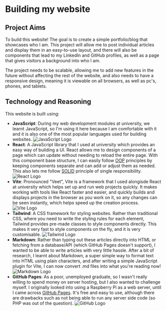 # Building my website

## Project Aims
To build this website! The goal is to create a simple portfolio/blog that showcases who I am. This project will allow me to post individual articles and display them in an easy-to-use layout, and there will also be components that lead to my LinkedIn and GitHub profiles, as well as a page that gives visitors a background into who I am.

The project needs to be scalable, allowing me to add new features in the future without affecting the rest of the website, and also needs to have a responsive design, meaning it is viewable on all browsers, as well as pc's, phones, and tablets.

## Technology and Reasoning
This website is built using:
- **JavaScript**:
During my web development modules at university, we learnt JavaScript, so I'm using it here because I am comfortable with it and it is also one of the most popular languages used for building websites.
![JavaScript Logo](https://static.vecteezy.com/system/resources/previews/027/127/463/non_2x/javascript-logo-javascript-icon-transparent-free-png.png)
- **React**:
A JavaScript library that I used at university which provides an easy way of building a UI. React allows me to design components of a page which can update without needing to reload the entire page. With this component base structure, I can easily follow [OOP](https://en.wikipedia.org/wiki/Object-oriented_programming) principles by keeping components separate and can add or adjust them as needed. This also lets me follow [SOLID](https://en.wikipedia.org/wiki/SOLID) principle of single responsibility.
![React Logo](https://static-00.iconduck.com/assets.00/react-original-wordmark-icon-840x1024-vhmauxp6.png)
- **Vite**:
Pronounced "Veet", Vite is a framework that I used alongisde React at university which helps set up and run web projects quickly. It makes working with tools like React faster and easier, and quickly builds and displays projects in the browser as you work on it, so any changes can be seen instantly, which helps speed up the creation process.
![Vite Logo](https://upload.wikimedia.org/wikipedia/commons/thumb/f/f1/Vitejs-logo.svg/2078px-Vitejs-logo.svg.png)
- **Tailwind**:
A CSS framework for styling websites. Rather than traditional CSS, where you need to write the styling rules for each element, Tailwind provides pre-made classes to style components directly. This makes it very fast to style components on the fly, and it is very customisable.
![Tailwind Logo](https://upload.wikimedia.org/wikipedia/commons/thumb/d/d5/Tailwind_CSS_Logo.svg/2560px-Tailwind_CSS_Logo.svg.png)
- **Markdown**:
Rather than typing out these articles directly into HTML or fetching from a database/API (which GitHub Pages doesn't support), I wanted to be able to write articles with very little hassle. After a bit of research, I learnt about Markdown, a super simple way to format text into HTML using plain characters, and after writing a simple JavaScript plugin for Vite, I can now convert .md files into what you're reading now!
![Markdown Logo](https://markdown-here.com/img/icon256.png)
- **GitHub Pages**:
As a poor, unemployed graduate, so I wasn't really willing to spend money on server hosting, but I also wanted to challenge myself. I originally looked into using a Raspberry Pi as a web server, until I came across [GitHub Pages](https://pages.github.com/). It's free and easy to use, although there are drawbacks such as not being able to run any server side code (so PHP was out of the question).
![GitHub Logo](https://cdn-icons-png.flaticon.com/512/25/25231.png)